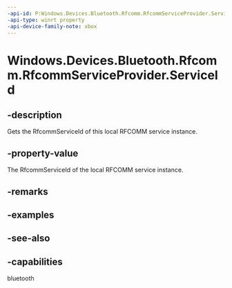 ```yaml
---
-api-id: P:Windows.Devices.Bluetooth.Rfcomm.RfcommServiceProvider.ServiceId
-api-type: winrt property
-api-device-family-note: xbox
---
```


<!-- Property syntax
public Windows.Devices.Bluetooth.Rfcomm.RfcommServiceId ServiceId { get; }
-->

# Windows.Devices.Bluetooth.Rfcomm.RfcommServiceProvider.ServiceId

## -description
Gets the RfcommServiceId of this local RFCOMM service instance.

## -property-value
The RfcommServiceId of the local RFCOMM service instance.

## -remarks

## -examples

## -see-also

## -capabilities
bluetooth

